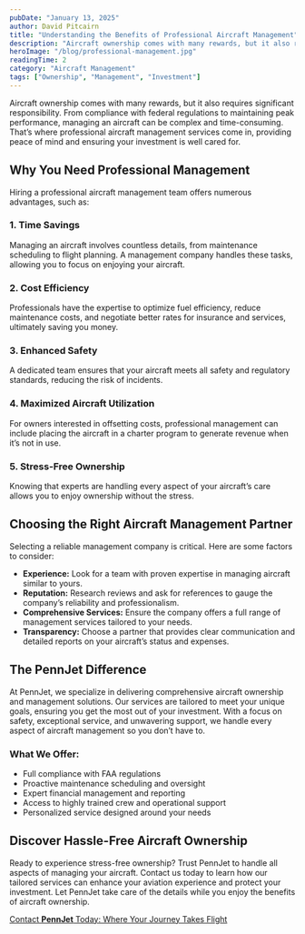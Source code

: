 ```yaml
---
pubDate: "January 13, 2025"
author: David Pitcairn
title: "Understanding the Benefits of Professional Aircraft Management"
description: "Aircraft ownership comes with many rewards, but it also requires significant responsibility. From compliance with federal regulations to maintaining peak performance, managing an aircraft can be complex and time-consuming. That’s where professional aircraft management services come in, providing peace of mind and ensuring your investment is well cared for."
heroImage: "/blog/professional-management.jpg"
readingTime: 2
category: "Aircraft Management"
tags: ["Ownership", "Management", "Investment"]
---
```


Aircraft ownership comes with many rewards, but it also requires significant responsibility. From compliance with federal regulations to maintaining peak performance, managing an aircraft can be complex and time-consuming. That’s where professional aircraft management services come in, providing peace of mind and ensuring your investment is well cared for.

## Why You Need Professional Management

Hiring a professional aircraft management team offers numerous advantages, such as:

### 1. **Time Savings**

Managing an aircraft involves countless details, from maintenance scheduling to flight planning. A management company handles these tasks, allowing you to focus on enjoying your aircraft.

### 2. **Cost Efficiency**

Professionals have the expertise to optimize fuel efficiency, reduce maintenance costs, and negotiate better rates for insurance and services, ultimately saving you money.

### 3. **Enhanced Safety**

A dedicated team ensures that your aircraft meets all safety and regulatory standards, reducing the risk of incidents.

### 4. **Maximized Aircraft Utilization**

For owners interested in offsetting costs, professional management can include placing the aircraft in a charter program to generate revenue when it’s not in use.

### 5. **Stress-Free Ownership**

Knowing that experts are handling every aspect of your aircraft’s care allows you to enjoy ownership without the stress.

## Choosing the Right Aircraft Management Partner

Selecting a reliable management company is critical. Here are some factors to consider:

- **Experience:** Look for a team with proven expertise in managing aircraft similar to yours.
- **Reputation:** Research reviews and ask for references to gauge the company’s reliability and professionalism.
- **Comprehensive Services:** Ensure the company offers a full range of management services tailored to your needs.
- **Transparency:** Choose a partner that provides clear communication and detailed reports on your aircraft’s status and expenses.

## The PennJet Difference

At PennJet, we specialize in delivering comprehensive aircraft ownership and management solutions. Our services are tailored to meet your unique goals, ensuring you get the most out of your investment. With a focus on safety, exceptional service, and unwavering support, we handle every aspect of aircraft management so you don’t have to.

### What We Offer:

- Full compliance with FAA regulations
- Proactive maintenance scheduling and oversight
- Expert financial management and reporting
- Access to highly trained crew and operational support
- Personalized service designed around your needs

## Discover Hassle-Free Aircraft Ownership

Ready to experience stress-free ownership? Trust PennJet to handle all aspects of managing your aircraft. Contact us today to learn how our tailored services can enhance your aviation experience and protect your investment. Let PennJet take care of the details while you enjoy the benefits of aircraft ownership.

[Contact **PennJet** Today: Where Your Journey Takes Flight](/#contact-us)
